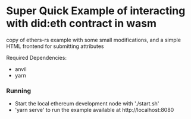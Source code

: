 # Super Quick Example of interacting with did:eth contract in wasm

copy of ethers-rs example with some small modifications, and a simple HTML frontend for submitting attributes

Required Dependencies:
- anvil
- yarn


### Running
- Start the local ethereum development node with './start.sh'
- 'yarn serve' to run the example available at http://localhost:8080
